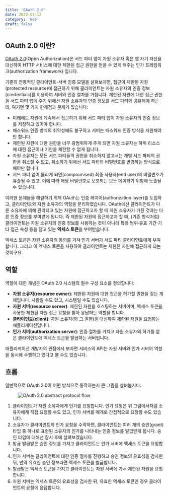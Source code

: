 ```yaml
---
title: 'OAuth 2.0'
date: 2022-01-12
category: 'Web'
draft: false
---
```


## OAuth 2.0 이란?

[OAuth 2.0](https://datatracker.ietf.org/doc/html/rfc6749)(Open Authorization)은 서드 파티 앱이 자원 소유자 혹은 앱 자기 자신을 대신하여 HTTP 서비스에 대한 제한된 접근 권한을 얻을 수 있게 해주는 인가 프레임워크(authorization framework) 입니다.

기존의 전통적인 클라이언트-서버 인증 모델을 살펴보자면, 접근이 제한된 자원(protected resource)에 접근하기 위해 클라이언트는 자원 소유자의 인증 정보(credentials)를 이용하여 서버와 인증 절차를 거칩니다. 제한된 자원에 대한 접근 권한을 서드 파티 앱에 주기 위해선 자원 소유자의 인증 정보를 서드 파티와 공유해야 하는데, 여기엔 몇 가지 한계점과 문제가 있습니다:

- 미래에도 자원에 계속해서 접근하기 위해 서드 파티 앱이 자원 소유자의 인증 정보를 저장하고 있어야 합니다.
- 패스워드 인증 방식의 취약성에도 불구하고 서버는 패스워드 인증 방식을 지원해야만 합니다.
- 제한된 자원에 대한 권한을 너무 광범위하게 주게 되면 자원 소유자는 하위 리소스에 대한 접근이나 기한을 제한할 수 없게 됩니다.
- 자원 소유자는 모든 서드 파티들의 권한을 취소하지 않고서는 개별 서드 파티의 권한을 취소할 수 없고, 취소하기 위해선 서드 파티의 비밀번호를 변경하는 방식으로 해야만 합니다.
- 서드 파티 앱이 뚫리게 되면(compromised) 최종 사용자(end user)의 비밀번호가 유출될 수 있고, 이에 따라 해당 비밀번호로 보호되는 모든 데이터가 위험에 노출될 수 있습니다.

이러한 문제들을 해결하기 위해 OAuth는 인증 레이어(authorization layer)를 도입하고, 클라이언트와 자원 소유자의 역할을 분리하였습니다. OAuth에선 클라이언트가 다른 소유자에 의해 관리되고 있는 자원에 접근하고자 할 때 자원 소유자가 가진 것과는 다른 인증 정보를 부여받게 됩니다. 즉 제한된 자원에 접근하고자 할 때, (기존 방식처럼) 클라이언트는 자원 소유자의 인증 정보를 사용하는 것이 아니라 특정 범위·유효 기간·기타 접근 속성 등을 담고 있는 **엑세스 토큰**을 부여받습니다.

엑세스 토큰은 자원 소유자의 동의를 거쳐 인가 서버가 서드 파티 클라이언트에게 부여합니다. 그리고 이 엑세스 토큰을 사용하여 클라이언트는 제한된 자원에 접근하게 되는 것이구요.

## 역할

역할에 대한 개념은 OAuth 2.0 시스템의 필수 구성 요소를 정의합니다:

- **자원 소유자(resource owner)**: 제한된 자원에 대한 접근을 허가할 권한을 갖는 개체입니다. 사람일 수도 있고, 시스템일 수도 있습니다.
- **자원 서버(resource server)**: 제한된 자원을 호스팅하는 서버이며, 엑세스 토큰을 사용한 제한된 자원 접근 요청을 받아 응답하는 역할을 합니다.
- **클라이언트(client)**: 자원 소유자(와 그 권한)을 대신하여 제한된 자원을 요청하는 애플리케이션입니다.
- **인가 서버(authorization server)**: 인증 절차를 거치고 자원 소유자의 허가를 얻은 클라이언트에 엑세스 토큰을 발급하는 서버입니다.

애플리케이션 개발자의 관점에서 보자면 서비스의 API는 자원 서버와 인가 서버의 역할을 동시해 수행하고 있다고 볼 수도 있습니다.

## 흐름

일반적으로 OAuth 2.0이 어떤 방식으로 동작하는지 큰 그림을 살펴봅시다:

<figure>
    <img src="https://cdn.jsdelivr.net/gh/jaehyeon48/jaehyeon48.github.io@master/assets/images/web/oauth2/flow.png" alt="OAuth 2.0 abstract protocol flow" />
</figure>

1. 클라이언트가 자원 소유자에게 인가를 요청합니다. 인가 요청은 위 그림에서처럼 소유자에게 직접 요청할 수도 있고, 인가 서버를 매개로 간접적으로 요청할 수도 있습니다.
2. 소유자가 클라이언트의 인가 요청을 수락하면, 클라이언트는 여러 개의 승인(grant) 타입 중 하나로 표현된 소유자의 인가를 나타내는 인증 정보를 발급받게 됩니다. 승인 타입에 대해선 잠시 후에 살펴보겠습니다.
3. 방금 발급받은 승인 정보를 가지고 클라이언트는 인가 서버에 엑세스 토큰을 요청합니다.
4. 인가 서버는 클라이언트에 대한 인증 절차를 진행하고 승인 정보의 유효성을 검사한 뒤, 만약 유효한 승인 정보라면 엑세스 토큰을 발급합니다.
5. 발급받은 엑세스 토큰을 가지고 클라이언트는 자원 서버에 가서 제한된 자원을 요청합니다.
6. 자원 서버는 엑세스 토큰의 유효성을 검사한 뒤, 유효한 엑세스 토큰인 경우 클라이언트의 요청에 응답합니다.
